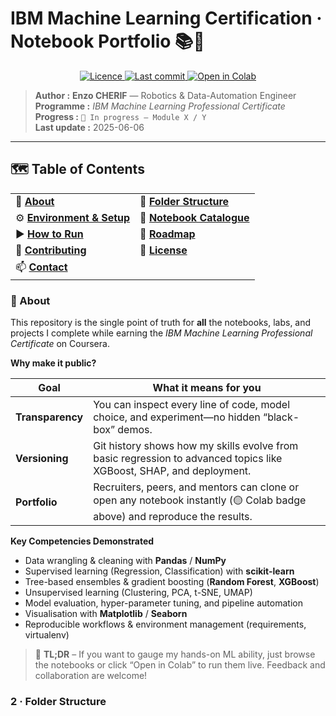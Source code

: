 
# IBM Machine Learning Certification · Notebook Portfolio 📚🤖

<p align="center">
  <a href="LICENSE">
    <img alt="Licence"
         src="https://img.shields.io/github/license/enzocherif/ibm-machine-learning-certification?style=flat-square">
  </a>
  <a href="https://github.com/enzocherif/ibm-machine-learning-certification">
    <img alt="Last commit"
         src="https://img.shields.io/github/last-commit/enzocherif/ibm-machine-learning-certification?style=flat-square">
  </a>
  <a href="https://colab.research.google.com/github/enzocherif/ibm-machine-learning-certification">
    <img alt="Open in Colab"
         src="https://img.shields.io/badge/⚡%20Open%20in%20Colab-yellow?logo=google-colab&style=flat-square">
  </a>
</p>

> **Author :** **Enzo CHERIF** — Robotics & Data-Automation Engineer  
> **Programme :** *IBM Machine Learning Professional Certificate*  
> **Progress :** `🏃 In progress — Module X / Y`  
> **Last update :** 2025-06-06


---

## 🗺️ Table of Contents

|   |   |
|---|---|
| 📖 **[About](#about)** | 📂 **[Folder Structure](#structure)** |
| ⚙️ **[Environment & Setup](#setup)** | 📑 **[Notebook Catalogue](#catalogue)** |
| ▶️ **[How to Run](#run)** | 🚀 **[Roadmap](#roadmap)** |
| 🤝 **[Contributing](#contributing)** | 📝 **[License](#license)** |
| 📫 **[Contact](#contact)** | |

<a id="about"></a>
### 📖 About

This repository is the single point of truth for **all** the notebooks, labs, and projects I complete while earning the *IBM Machine Learning Professional Certificate* on Coursera.

**Why make it public?**

| Goal | What it means for you |
|------|----------------------|
| **Transparency** | You can inspect every line of code, model choice, and experiment—no hidden “black-box” demos. |
| **Versioning** | Git history shows how my skills evolve from basic regression to advanced topics like XGBoost, SHAP, and deployment. |
| **Portfolio** | Recruiters, peers, and mentors can clone or open any notebook instantly (🟡 Colab badge above) and reproduce the results. |

**Key Competencies Demonstrated**

- Data wrangling & cleaning with **Pandas** / **NumPy**
- Supervised learning (Regression, Classification) with **scikit-learn**
- Tree-based ensembles & gradient boosting (**Random Forest**, **XGBoost**)
- Unsupervised learning (Clustering, PCA, t-SNE, UMAP)
- Model evaluation, hyper-parameter tuning, and pipeline automation
- Visualisation with **Matplotlib** / **Seaborn**
- Reproducible workflows & environment management (requirements, virtualenv)

> 📌 **TL;DR** – If you want to gauge my hands-on ML ability, just browse the notebooks or click “Open in Colab” to run them live. Feedback and collaboration are welcome!


<a id="structure"></a>
### 2 · Folder Structure
